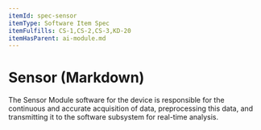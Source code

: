 ```yaml
---
itemId: spec-sensor
itemType: Software Item Spec
itemFulfills: CS-1,CS-2,CS-3,KD-20
itemHasParent: ai-module.md
---
```


# Sensor (Markdown)

The Sensor Module software for the device is responsible for the continuous and accurate acquisition of data, preprocessing this data, and transmitting it to the software subsystem for real-time analysis.
